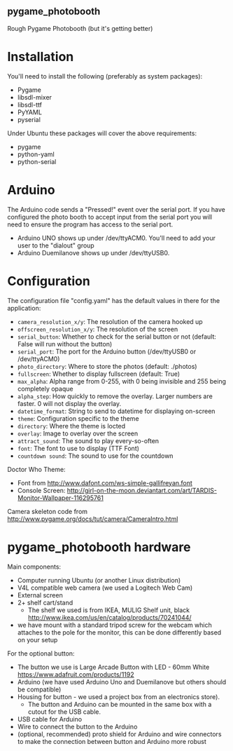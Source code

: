 pygame_photobooth
-----------------

Rough Pygame Photobooth (but it's getting better)

Installation
=============

You'll need to install the following (preferably as system packages):

* Pygame
* libsdl-mixer
* libsdl-ttf
* PyYAML
* pyserial

Under Ubuntu these packages will cover the above requirements:

* pygame
* python-yaml
* python-serial

Arduino
=======

The Arduino code sends a "Pressed!" event over the serial port. If you have configured the photo booth to accept input from the serial port you will need to ensure the program has access to the serial port.
* Arduino UNO shows up under /dev/ttyACM0. You'll need to add your user to the "dialout" group
* Arduino Duemilanove shows up under /dev/ttyUSB0.


Configuration
=============

The configuration file "config.yaml" has the default values in there for the application:
* ``camera_resolution_x/y``: The resolution of the camera hooked up
* ``offscreen_resolution_x/y``: The resolution of the screen
* ``serial_button``: Whether to check for the serial button or not (default: False will run without the button)
* ``serial_port``: The port for the Arduino button (/dev/ttyUSB0 or /dev/ttyACM0)
* ``photo_directory``: Where to store the photos (default: ./photos)
* ``fullscreen``: Whether to display fullscreen (default: True)
* ``max_alpha``: Alpha range from 0-255, with 0 being invisible and 255 being completely opaque
* ``alpha_step``: How quickly to remove the overlay. Larger numbers are faster. 0 will not display the overlay.
* ``datetime_format``: String to send to datetime for displaying on-screen
* ``theme``: Configuration specific to the theme
 * ``directory``: Where the theme is locted
 * ``overlay``: Image to overlay over the screen
 * ``attract_sound``: The sound to play every-so-often
 * ``font``: The font to use to display (TTF Font)
 * ``countdown sound``: The sound to use for the countdown

Doctor Who Theme:
* Font from http://www.dafont.com/ws-simple-gallifreyan.font
* Console Screen: http://girl-on-the-moon.deviantart.com/art/TARDIS-Monitor-Wallpaper-116295761

Camera skeleton code from http://www.pygame.org/docs/tut/camera/CameraIntro.html


pygame_photobooth hardware
==========================

Main components:
* Computer running Ubuntu (or another Linux distribution)
* V4L compatible web camera (we used a Logitech Web Cam)
* External screen
* 2+ shelf cart/stand
  * The shelf we used is from IKEA, MULIG Shelf unit, black http://www.ikea.com/us/en/catalog/products/70241044/ 
* we have mount with a standard tripod screw for the webcam which attaches to the pole for the monitor, this can be done differently based on your setup

For the optional button:
* The button we use is Large Arcade Button with LED - 60mm White https://www.adafruit.com/products/1192
* Arduino (we have used Arduino Uno and Duemilanove but others should be compatible) 
* Housing for button - we used a project box from an electronics store).
  * The button and Arduino can be mounted in the same box with a cutout for the USB cable.
* USB cable for Arduino 
* Wire to connect the button to the Arduino
* (optional, recommended) proto shield for Arduino and wire connectors to make the connection between button and Arduino more robust
